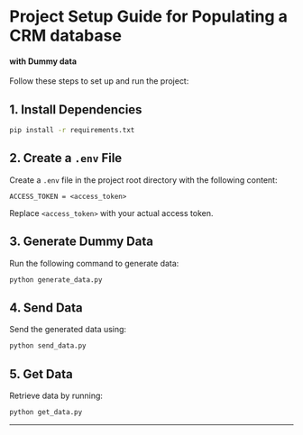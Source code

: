 # Project Setup Guide for Populating a CRM database
#### with Dummy data
Follow these steps to set up and run the project:

## 1. Install Dependencies

```bash
pip install -r requirements.txt
```

## 2. Create a `.env` File

Create a `.env` file in the project root directory with the following content:

```
ACCESS_TOKEN = <access_token>
```

Replace `<access_token>` with your actual access token.

## 3. Generate Dummy Data

Run the following command to generate data:

```bash
python generate_data.py
```

## 4. Send Data

Send the generated data using:

```bash
python send_data.py
```

## 5. Get Data

Retrieve data by running:

```bash
python get_data.py
```

---